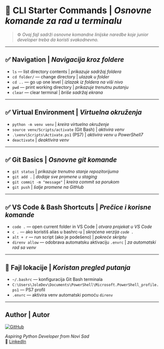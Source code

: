 # 🧰 CLI Starter Commands | _Osnovne komande za rad u terminalu_

> ⚙️ _Ovaj fajl sadrži osnovne komandne linijske naredbe koje junior developer treba da koristi svakodnevno._

---

## ✅ Navigation | _Navigacija kroz foldere_

- `ls` — list directory contents | _prikazuje sadržaj foldera_
- `cd folder/` — change directory | _ulazak u folder_
- `cd ..` — go up one level | _izlazak iz foldera na viši nivo_
- `pwd` — print working directory | _prikazuje trenutnu putanju_
- `clear` — clear terminal | _briše sadržaj ekrana_

---

## ✅ Virtual Environment | _Virtuelna okruženja_

- `python -m venv venv` | _kreira virtuelno okruženje_
- `source venv/Scripts/activate` (Git Bash) | _aktivira venv_
- `.\venv\Scripts\Activate.ps1` (PS7) | _aktivira venv u PowerShell7_
- `deactivate` | _deaktivira venv_

---

## ✅ Git Basics | _Osnovne git komande_

- `git status` | _prikazuje trenutno stanje repozitorijuma_
- `git add .` | _dodaje sve promene u staging_
- `git commit -m "message"` | _kreira commit sa porukom_
- `git push` | _šalje promene na GitHub_

---

## ✅ VS Code & Bash Shortcuts | _Prečice i korisne komande_

- `code .` — open current folder in VS Code | _otvara projekat u VS Code_
- `c .` — ako koristiš alias u bashrc-u | _skraćena verzija `code .`_
- `alt + r` — run script (ako je podešeno) | _pokreće skriptu_
- `direnv allow` — odobrava automatsku aktivaciju `.envrc` | _za automatski rad sa venv_

---

## 📁 Fajl lokacije | _Koristan pregled putanja_

- `~/.bashrc` — konfiguracija Git Bash terminala
- `C:\Users\JoleDev\Documents\PowerShell\Microsoft.PowerShell_profile.ps1` — PS7 profil
- `.envrc` — aktivira venv automatski pomoću `direnv`

---

## Author | Autor

[![GitHub](https://img.shields.io/badge/GitHub-josip_pavlovic_dev-informational?style=flat&logo=github)](https://github.com/Jole85)

_Aspiring Python Developer from Novi Sad_  
🔗 [LinkedIn](https://www.linkedin.com/in/josip-p-151951338/)

